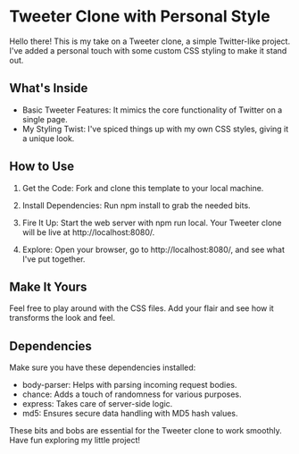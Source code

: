 # Tweeter Clone with Personal Style
Hello there! This is my take on a Tweeter clone, a simple Twitter-like project. I've added a personal touch with some custom CSS styling to make it stand out.

## What's Inside
* Basic Tweeter Features: It mimics the core functionality of Twitter on a single page.
* My Styling Twist: I've spiced things up with my own CSS styles, giving it a unique look.
## How to Use
1. Get the Code: Fork and clone this template to your local machine.

2. Install Dependencies: Run npm install to grab the needed bits.

3. Fire It Up: Start the web server with npm run local. Your Tweeter clone will be live at http://localhost:8080/.

4. Explore: Open your browser, go to http://localhost:8080/, and see what I've put together.

## Make It Yours
Feel free to play around with the CSS files. Add your flair and see how it transforms the look and feel.

## Dependencies
Make sure you have these dependencies installed:

* body-parser: Helps with parsing incoming request bodies.
* chance: Adds a touch of randomness for various purposes.
* express: Takes care of server-side logic.
* md5: Ensures secure data handling with MD5 hash values.

These bits and bobs are essential for the Tweeter clone to work smoothly. Have fun exploring my little project!